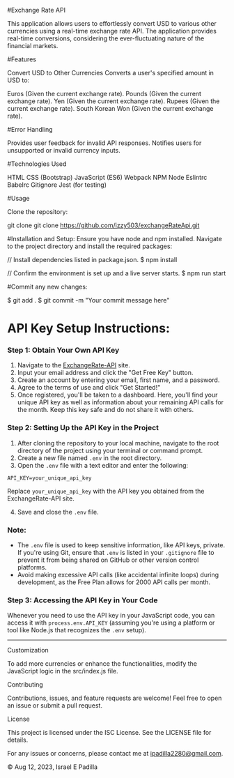 #Exchange Rate API

This application allows users to effortlessly convert USD to various other currencies using a real-time exchange rate API. The application provides real-time conversions, considering the ever-fluctuating nature of the financial markets.

#Features

Convert USD to Other Currencies
Converts a user's specified amount in USD to:

Euros (Given the current exchange rate).
Pounds (Given the current exchange rate).
Yen (Given the current exchange rate).
Rupees (Given the current exchange rate).
South Korean Won (Given the current exchange rate).

#Error Handling


Provides user feedback for invalid API responses.
Notifies users for unsupported or invalid currency inputs.

#Technologies Used

HTML
CSS (Bootstrap)
JavaScript (ES6)
Webpack
NPM
Node
Eslintrc
Babelrc
Gitignore
Jest (for testing)

#Usage

Clone the repository:

git clone git clone https://github.com/izzy503/exchangeRateApi.git

#Installation and Setup:
Ensure you have node and npm installed. Navigate to the project directory and install the required packages:

// Install dependencies listed in package.json.
$ npm install 

// Confirm the environment is set up and a live server starts.
$ npm run start 

#Commit any new changes:

$ git add . 
$ git commit -m "Your commit message here"

# API Key Setup Instructions:

### Step 1: Obtain Your Own API Key
1. Navigate to the [ExchangeRate-API](https://www.exchangerate-api.com/) site.
2. Input your email address and click the "Get Free Key" button.
3. Create an account by entering your email, first name, and a password.
4. Agree to the terms of use and click "Get Started!"
5. Once registered, you'll be taken to a dashboard. Here, you'll find your unique API key as well as information about your remaining API calls for the month. Keep this key safe and do not share it with others.

### Step 2: Setting Up the API Key in the Project
1. After cloning the repository to your local machine, navigate to the root directory of the project using your terminal or command prompt.
2. Create a new file named `.env` in the root directory.
3. Open the `.env` file with a text editor and enter the following:

```
API_KEY=your_unique_api_key
```

Replace `your_unique_api_key` with the API key you obtained from the ExchangeRate-API site.

4. Save and close the `.env` file.

### Note: 
- The `.env` file is used to keep sensitive information, like API keys, private. If you're using Git, ensure that `.env` is listed in your `.gitignore` file to prevent it from being shared on GitHub or other version control platforms.
- Avoid making excessive API calls (like accidental infinite loops) during development, as the Free Plan allows for 2000 API calls per month.

### Step 3: Accessing the API Key in Your Code
Whenever you need to use the API key in your JavaScript code, you can access it with `process.env.API_KEY` (assuming you're using a platform or tool like Node.js that recognizes the `.env` setup).

---

Customization

To add more currencies or enhance the functionalities, modify the JavaScript logic in the src/index.js file.

Contributing

Contributions, issues, and feature requests are welcome! Feel free to open an issue or submit a pull request.

License

This project is licensed under the ISC License. See the LICENSE file for details.

For any issues or concerns, please contact me at ipadilla2280@gmail.com.

© Aug 12, 2023, Israel E Padilla



